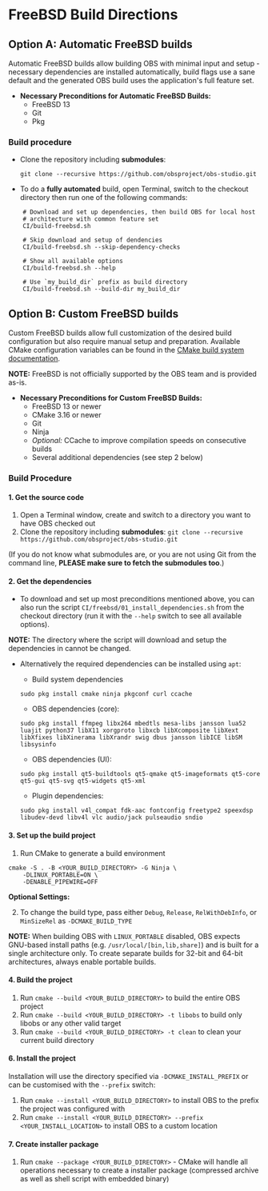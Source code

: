 # FreeBSD Build Directions

## Option A: Automatic FreeBSD builds

Automatic FreeBSD builds allow building OBS with minimal input and setup - necessary dependencies are installed automatically, build flags use a sane default and the generated OBS build uses the application's full feature set.

* **Necessary Preconditions for Automatic FreeBSD Builds:**
    * FreeBSD 13
    * Git
    * Pkg

### Build procedure

* Clone the repository including **submodules**:

    `git clone --recursive https://github.com/obsproject/obs-studio.git`

* To do a **fully automated** build, open Terminal, switch to the checkout directory then run one of the following commands:

```
    # Download and set up dependencies, then build OBS for local host 
    # architecture with common feature set
    CI/build-freebsd.sh

    # Skip download and setup of dendencies
    CI/build-freebsd.sh --skip-dependency-checks

    # Show all available options
    CI/build-freebsd.sh --help

    # Use `my_build_dir` prefix as build directory
    CI/build-freebsd.sh --build-dir my_build_dir
```

## Option B: Custom FreeBSD builds

Custom FreeBSD builds allow full customization of the desired build configuration but also require manual setup and preparation. Available CMake configuration variables can be found in the [CMake build system documentation](https://github.com/PatTheMav/obs-studio/wiki/OBS-Build-System).

**NOTE:** FreeBSD is not officially supported by the OBS team and is provided as-is.

* **Necessary Preconditions for Custom FreeBSD Builds:**
    * FreeBSD 13 or newer
    * CMake 3.16 or newer
    * Git
    * Ninja
    * *Optional:* CCache to improve compilation speeds on consecutive builds
    * Several additional dependencies (see step 2 below)

### Build Procedure

#### 1. Get the source code

1. Open a Terminal window, create and switch to a directory you want to have OBS checked out
2. Clone the repository including **submodules**: `git clone --recursive https://github.com/obsproject/obs-studio.git`

(If you do not know what submodules are, or you are not using Git from the command line, **PLEASE make sure to fetch the submodules too**.)

#### 2. Get the dependencies

* To download and set up most preconditions mentioned above, you can also run the script `CI/freebsd/01_install_dependencies.sh` from the checkout directory (run it with the `--help` switch to see all available options). 

**NOTE:** The directory where the script will download and setup the dependencies in cannot be changed.

* Alternatively the required dependencies can be installed using `apt`:
    * Build system dependencies
    ```
    sudo pkg install cmake ninja pkgconf curl ccache
    ```

    * OBS dependencies (core):
    ```
    sudo pkg install ffmpeg libx264 mbedtls mesa-libs jansson lua52 luajit python37 libX11 xorgproto libxcb libXcomposite libXext libXfixes libXinerama libXrandr swig dbus jansson libICE libSM libsysinfo
    ```

    * OBS dependencies (UI):
    ```
    sudo pkg install qt5-buildtools qt5-qmake qt5-imageformats qt5-core qt5-gui qt5-svg qt5-widgets qt5-xml
    ```

    * Plugin dependencies:
    ```
    sudo pkg install v4l_compat fdk-aac fontconfig freetype2 speexdsp libudev-devd libv4l vlc audio/jack pulseaudio sndio
    ```

#### 3. Set up the build project

1. Run CMake to generate a build environment

```
cmake -S . -B <YOUR_BUILD_DIRECTORY> -G Ninja \
    -DLINUX_PORTABLE=ON \
    -DENABLE_PIPEWIRE=OFF
```

**Optional Settings:**

2. To change the build type, pass either `Debug`, `Release`, `RelWithDebInfo`, or `MinSizeRel` as `-DCMAKE_BUILD_TYPE`

**NOTE:** When building OBS with `LINUX_PORTABLE` disabled, OBS expects GNU-based install paths (e.g. `/usr/local/[bin,lib,share]`) and is built for a single architecture only. To create separate builds for 32-bit and 64-bit architectures, always enable portable builds.

#### 4. Build the project

1. Run `cmake --build <YOUR_BUILD_DIRECTORY>` to build the entire OBS project
2. Run `cmake --build <YOUR_BUILD_DIRECTORY> -t libobs` to build only libobs or any other valid target
3. Run `cmake --build <YOUR_BUILD_DIRECTORY> -t clean` to clean your current build directory

#### 6. Install the project

Installation will use the directory specified via `-DCMAKE_INSTALL_PREFIX` or can be customised with the `--prefix` switch:

1. Run `cmake --install <YOUR_BUILD_DIRECTORY>` to install OBS to the prefix the project was configured with
2. Run `cmake --install <YOUR_BUILD_DIRECTORY> --prefix <YOUR_INSTALL_LOCATION>` to install OBS to a custom location

#### 7. Create installer package

1. Run `cmake --package <YOUR_BUILD_DIRECTORY>` - CMake will handle all operations necessary to create a installer package (compressed archive as well as shell script with embedded binary)
